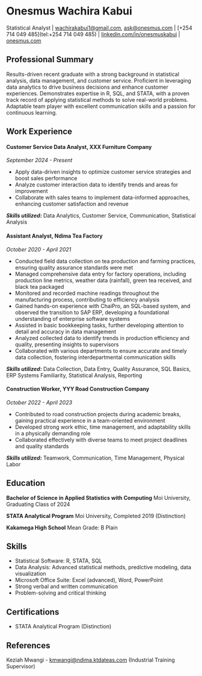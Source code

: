 # Onesmus Wachira Kabui
Statistical Analyst 
| [wachirakabui1@gmail.com](mailto:wachirakabui1@gmail.com), [ask@onesmus.com](mailto:ask@onesmus.com) 
| [+254 714 049 485](tel:+254 714 049 485) 
| [linkedin.com/in/onesmuskabui](https://www.linkedin.com/in/onesmuskabui/) 
| [onesmus.com](https://onesmus.com/)

## Professional Summary
Results-driven recent graduate with a strong background in statistical analysis, data management, and customer service. Proficient in leveraging data analytics to drive business decisions and enhance customer experiences. Demonstrates expertise in R, SQL, and STATA, with a proven track record of applying statistical methods to solve real-world problems. Adaptable team player with excellent communication skills and a passion for continuous learning.

## Work Experience

#### Customer Service Data Analyst, XXX Furniture Company
*September 2024 - Present*

 - Apply data-driven insights to optimize customer service strategies and boost sales performance
 - Analyze customer interaction data to identify trends and areas for improvement
 - Collaborate with sales teams to implement data-informed approaches, enhancing customer satisfaction and revenue

**_Skills utilized:_** Data Analytics, Customer Service, Communication, Statistical Analysis

#### Assistant Analyst, Ndima Tea Factory
*October 2020 - April 2021*

 - Conducted field data collection on tea production and farming practices, ensuring quality assurance standards were met
 - Managed comprehensive data entry for factory operations, including production line metrics, weather data (rainfall), green tea received, and black tea packaged
 - Monitored and recorded machine readings throughout the manufacturing process, contributing to efficiency analysis
 - Gained hands-on experience with ChaiPro, an SQL-based system, and observed the transition to SAP ERP, developing a foundational understanding of enterprise software systems
 - Assisted in basic bookkeeping tasks, further developing attention to detail and accuracy in data management
 - Analyzed collected data to identify trends in production efficiency and quality, presenting insights to supervisors
 - Collaborated with various departments to ensure accurate and timely data collection, fostering interdepartmental communication skills

**_Skills utilized:_** Data Collection, Data Entry, Quality Assurance, SQL Basics, ERP Systems Familiarity, Statistical Analysis, Reporting

#### Construction Worker, YYY Road Construction Company
*October 2022 - April 2023*

 - Contributed to road construction projects during academic breaks, gaining practical experience in a team-oriented environment
 - Developed strong work ethic, time management, and adaptability skills in a physically demanding role
 - Collaborated effectively with diverse teams to meet project deadlines and quality standards

**_Skills utilized:_** Teamwork, Communication, Time Management, Physical Labor

## Education
**Bachelor of Science in Applied Statistics with Computing**
Moi University, Graduating Class of 2024

**STATA Analytical Program**
Moi University, Completed 2019 (Distinction)

**Kakamega High School**
Mean Grade: B Plain

## Skills
- Statistical Software: R, STATA, SQL
- Data Analysis: Advanced statistical methods, predictive modeling, data visualization
- Microsoft Office Suite: Excel (advanced), Word, PowerPoint
- Strong verbal and written communication
- Problem-solving and critical thinking

## Certifications
- STATA Analytical Program (Distinction)

## References
Keziah Mwangi - kmwangi@ndima.ktdateas.com (Industrial Training Supervisor)